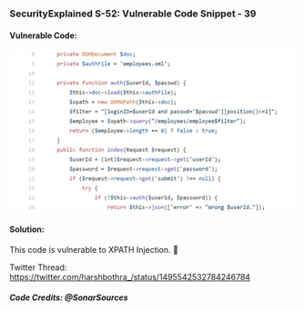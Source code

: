 ### SecurityExplained S-52: Vulnerable Code Snippet - 39

#### Vulnerable Code: 

![Vulnerable Code](../media/code-39.jpg)


#### Solution: 

This code is vulnerable to XPATH Injection. 🥷

Twitter Thread: https://twitter.com/harshbothra_/status/1495542532784246784

##### Code Credits: @SonarSources